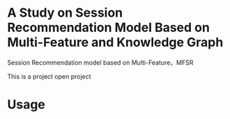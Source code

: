 # A Study on Session Recommendation Model Based on Multi-Feature and Knowledge Graph

Session Recommendation model based on Multi-Feature，MFSR

This is a project open project
# Usage


